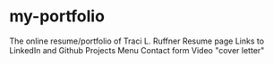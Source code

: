 # my-portfolio

The online resume/portfolio of Traci L. Ruffner
Resume page
Links to LinkedIn and Github
Projects Menu
Contact form
Video "cover letter"
